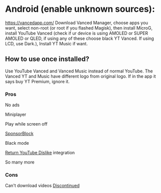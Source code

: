 # Android (enable unknown sources): 
https://vancedapp.com/
Download Vanced Manager, choose apps you want, select non-root (or root if you flashed Magisk), then install MicroG, install YouTube Vanced (check if ur device is using AMOLED or SUPER AMOLED or QLED, if using any of these choose black YT Vanced. If using LCD, use Dark.), Install YT Music if want. 
## How to use once installed?
Use YouTube Vanced and Vanced Music instead of normal YouTube. The Vanced YT and Music have different logo from original logo. If in the app it says buy YT Premium, ignore it.
### Pros
No ads

Miniplayer

Play while screen off

[SponsorBlock](https://github.com/PXBT/ULTIMATE-UNIVERSAL-CHEATSHEET/blob/master/YouTube/SponsorBlock.md)

Black mode

[Return YouTube Dislike](https://github.com/PXBT/ULTIMATE-UNIVERSAL-CHEATSHEET/blob/master/YouTube/Tools/YT%20Dislike%20Viewer%20(RYD).md) integration

So many more
### Cons
Can't download videos
[Discontinued](https://www.androidpolice.com/vanced-developers-issue-statement-addressing-wild-rumors-about-the-apps-demise/)
